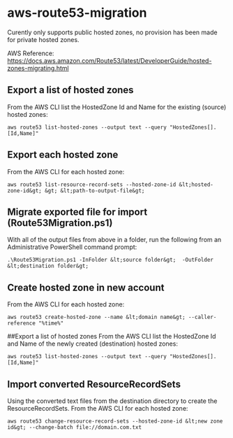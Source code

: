 
# aws-route53-migration

Curently only supports public hosted zones, no provision has been made for private hosted zones.

AWS Reference: https://docs.aws.amazon.com/Route53/latest/DeveloperGuide/hosted-zones-migrating.html

## Export a list of hosted zones
From the AWS CLI list the HostedZone Id and Name for the existing (source) hosted zones:

  `aws route53 list-hosted-zones --output text --query "HostedZones[].[Id,Name]"`

## Export each hosted zone
From the AWS CLI for each hosted zone:

  `aws route53 list-resource-record-sets --hosted-zone-id &lt;hosted-zone-id&gt; &gt; &lt;path-to-output-file&gt;`

## Migrate exported file for import (Route53Migration.ps1)
With all of the output files from above in a folder, run the following from an Administrative PowerShell command prompt:

  `.\Route53Migration.ps1 -InFolder &lt;source folder&gt;  -OutFolder &lt;destination folder&gt;`

## Create hosted zone in new account
From the AWS CLI for each hosted zone:

  `aws route53 create-hosted-zone --name &lt;domain name&gt; --caller-reference "%time%"`

##Export a list of hosted zones
From the AWS CLI list the HostedZone Id and Name of the newly created (destination) hosted zones:

  `aws route53 list-hosted-zones --output text --query "HostedZones[].[Id,Name]"`

## Import converted ResourceRecordSets
Using the converted text files from the destination directory to create the ResourceRecordSets.
From the AWS CLI for each hosted zone:

  `aws route53 change-resource-record-sets --hosted-zone-id &lt;new zone id&gt; --change-batch file://domain.com.txt`
